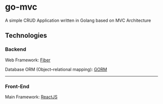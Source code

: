 # go-mvc
A simple CRUD Application written in Golang based on MVC Architecture

## Technologies

### Backend ###
Web Framework: [Fiber](https://github.com/gofiber/fiber)

Database ORM (Object–relational mapping): [GORM](https://github.com/go-gorm/gorm)

-------------------
### Front-End ###
Main Framework: [ReactJS](https://reactjs.org/)